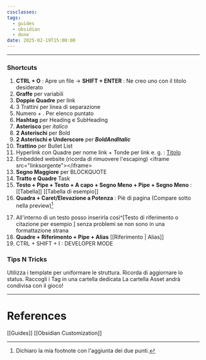 ```yaml
---
cssclasses: 
tags:
  - guides
  - obsidian
  - done
date: 2025-02-19T15:00:00
---
```


---

### Shortcuts
1. **CTRL + O** : Apre un file -> **SHIFT + ENTER** : Ne creo uno con il titolo desiderato
2. **Graffe** per variabili
3. **Doppie Quadre** per link
4. 3 Trattini per linea di separazione
5. Numero + . Per elenco puntato
6. **Hashtag** per Heading e SubHeading
7. **Asterisco** per *italico*
8. **2 Asterischi** per Bold
9. **2 Asterischi e Underscore** per **_BoldAndItalic_**
10. **Trattino** per Bullet List
11. Hyperlink con Quadre per nome link + Tonde per link e. g. : [Titolo](https:://obsidian.md/)
12. Embedded website (ricorda di rimuovere l'escaping) \<iframe src="linksorgente">\</iframe> 
13. **Segno Maggiore** per BLOCKQUOTE
14. **Tratto e Quadre** Task
15. **Testo + Pipe + Testo + A capo + Segno Meno + Pipe + Segno Meno** : [[Tabella]]  [[Tabella di esempio]]
16. **Quadra + Caret/Elevazione a Potenza** : Piè di pagina (Compare sotto nella preview)[^1] 

[^1]: Dichiaro la mia footnote con l'aggiunta dei due punti.

17. All'interno di un testo posso inserirla così^[Testo di riferimento o citazione per esempio ] senza problemi se non sono in una formattazione strana 
18. **Quadre + Riferimento + Pipe + Alias** [[Riferimento | Alias]] 
19. CTRL + SHIFT + I : DEVELOPER MODE
### Tips N Tricks

Utilizza i template per uniformare le struttura.
Ricorda di aggiornare lo status.
Raccogli i Tag in una cartella dedicata
La cartella Asset andrà condivisa con il gioco!

---
# References

[[Guides]]
[[Obsidian Customization]]

